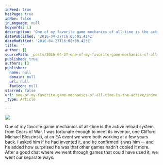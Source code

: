 ```yaml
---
inFeed: true
hasPage: true
inNav: false
inLanguage: null
keywords: []
description: 'One of my favorite game mechanics of all-time is the active reload system from Gears of War. I was fortunate enough to meet its inventor, one Clifford Michael Bleszinski, at an EA event we were both working at a few years back. I asked him if he had invented it, and he confirmed it was him -- and he added how surprised he was that other games hadn’t copied it more. After a good chat where we went through games that could have used it, we went our separate ways.'
datePublished: '2016-04-27T16:03:01.414Z'
dateModified: '2016-04-27T16:02:39.423Z'
title: ''
author: []
sourcePath: _posts/2016-04-27-one-of-my-favorite-game-mechanics-of-all-time-is-the-active.md
published: true
authors: []
publisher:
  name: null
  domain: null
  url: null
  favicon: null
starred: false
url: one-of-my-favorite-game-mechanics-of-all-time-is-the-active/index.html
_type: Article

---
```

![](https://the-grid-user-content.s3-us-west-2.amazonaws.com/c56e3efc-7057-4bcb-8dfd-d18220a0678e.jpg)

One of my favorite game mechanics of all-time is the active reload system from Gears of War. I was fortunate enough to meet its inventor, one Clifford Michael Bleszinski, at an EA event we were both working at a few years back. I asked him if he had invented it, and he confirmed it was him -- and he added how surprised he was that other games hadn't copied it more. After a good chat where we went through games that could have used it, we went our separate ways.